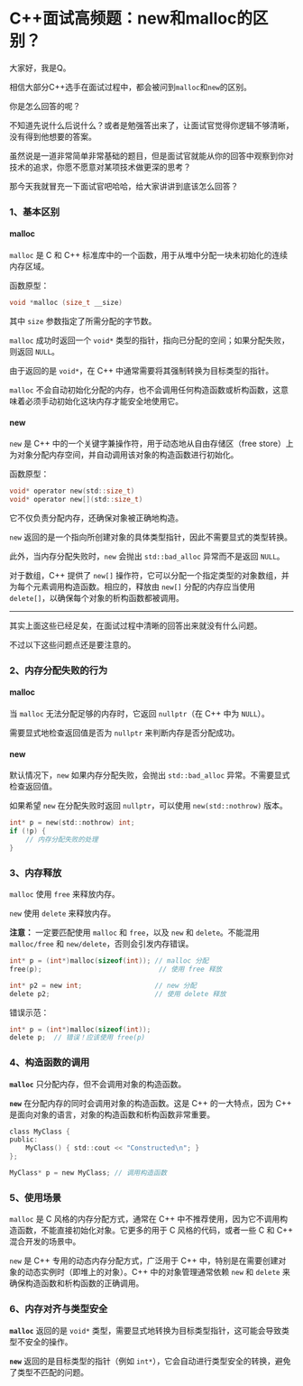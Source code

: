 # C++面试高频题：new和malloc的区别？

大家好，我是Q。

相信大部分C++选手在面试过程中，都会被问到`malloc`和`new`的区别。

你是怎么回答的呢？

不知道先说什么后说什么？或者是勉强答出来了，让面试官觉得你逻辑不够清晰，没有得到他想要的答案。

虽然说是一道非常简单非常基础的题目，但是面试官就能从你的回答中观察到你对技术的追求，你愿不愿意对某项技术做更深的思考？

那今天我就冒充一下面试官吧哈哈，给大家讲讲到底该怎么回答？

### 1、基本区别

#### malloc

`malloc` 是 C 和 C++ 标准库中的一个函数，用于从堆中分配一块未初始化的连续内存区域。

函数原型：

```c
void *malloc (size_t __size)
```

其中 `size` 参数指定了所需分配的字节数。

`malloc` 成功时返回一个 `void*` 类型的指针，指向已分配的空间；如果分配失败，则返回 `NULL`。

由于返回的是 `void*`，在 C++ 中通常需要将其强制转换为目标类型的指针。

`malloc` 不会自动初始化分配的内存，也不会调用任何构造函数或析构函数，这意味着必须手动初始化这块内存才能安全地使用它。

#### new

`new` 是 C++ 中的一个关键字兼操作符，用于动态地从自由存储区（free store）上为对象分配内存空间，并自动调用该对象的构造函数进行初始化。

函数原型：

```c
void* operator new(std::size_t)
void* operator new[](std::size_t)
```

它不仅负责分配内存，还确保对象被正确地构造。

`new` 返回的是一个指向所创建对象的具体类型指针，因此不需要显式的类型转换。

此外，当内存分配失败时，`new` 会抛出 `std::bad_alloc` 异常而不是返回 `NULL`。

对于数组，C++ 提供了 `new[]` 操作符，它可以分配一个指定类型的对象数组，并为每个元素调用构造函数。相应的，释放由 `new[]` 分配的内存应当使用 `delete[]`，以确保每个对象的析构函数都被调用。

---------------

其实上面这些已经足矣，在面试过程中清晰的回答出来就没有什么问题。

不过以下这些问题点还是要注意的。

### 2、内存分配失败的行为

#### malloc

当 `malloc` 无法分配足够的内存时，它返回 `nullptr`（在 C++ 中为 `NULL`）。

需要显式地检查返回值是否为 `nullptr` 来判断内存是否分配成功。

#### new

默认情况下，`new` 如果内存分配失败，会抛出 `std::bad_alloc` 异常。不需要显式检查返回值。

如果希望 `new` 在分配失败时返回 `nullptr`，可以使用 `new(std::nothrow)` 版本。

```c
int* p = new(std::nothrow) int;
if (!p) {
    // 内存分配失败的处理
}
```

### 3、内存释放

`malloc` 使用 `free` 来释放内存。

`new` 使用 `delete` 来释放内存。

**注意：** 一定要匹配使用 `malloc` 和 `free`，以及 `new` 和 `delete`。不能混用 `malloc/free` 和 `new/delete`，否则会引发内存错误。

```c
int* p = (int*)malloc(sizeof(int)); // malloc 分配
free(p);                             // 使用 free 释放

int* p2 = new int;                  // new 分配
delete p2;                          // 使用 delete 释放
```

错误示范：

```c
int* p = (int*)malloc(sizeof(int)); 
delete p;  // 错误！应该使用 free(p)
```

### 4、构造函数的调用

**`malloc`** 只分配内存，但不会调用对象的构造函数。

**`new`** 在分配内存的同时会调用对象的构造函数。这是 C++ 的一大特点，因为 C++ 是面向对象的语言，对象的构造函数和析构函数非常重要。

```c
class MyClass {
public:
    MyClass() { std::cout << "Constructed\n"; }
};

MyClass* p = new MyClass; // 调用构造函数
```

### 5、使用场景

`malloc` 是 C 风格的内存分配方式，通常在 C++ 中不推荐使用，因为它不调用构造函数，不能直接初始化对象。它更多的用于 C 风格的代码，或者一些 C 和 C++ 混合开发的场景中。

`new` 是 C++ 专用的动态内存分配方式，广泛用于 C++ 中，特别是在需要创建对象的动态实例时（即堆上的对象）。C++ 中的对象管理通常依赖 `new` 和 `delete` 来确保构造函数和析构函数的正确调用。

### 6、内存对齐与类型安全

**`malloc`** 返回的是 `void*` 类型，需要显式地转换为目标类型指针，这可能会导致类型不安全的操作。

**`new`** 返回的是目标类型的指针（例如 `int*`），它会自动进行类型安全的转换，避免了类型不匹配的问题。
